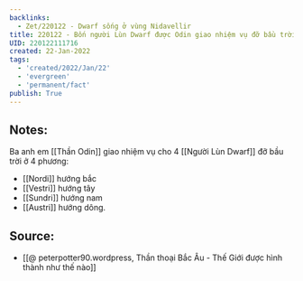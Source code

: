 ```yaml
---
backlinks:
  - Zet/220122 - Dwarf sống ở vùng Nidavellir
title: 220122 - Bốn người Lùn Dwarf được Odin giao nhiệm vụ đỡ bầu trời
UID: 220122111716
created: 22-Jan-2022
tags:
  - 'created/2022/Jan/22'
  - 'evergreen'
  - 'permanent/fact'
publish: True
---
```

## Notes:
Ba anh em [[Thần Odin]] giao nhiệm vụ cho 4 [[Người Lùn Dwarf]] đỡ bầu trời ở 4 phương:
- [[Nordi]] hướng bắc
- [[Vestri]] hướng tây
- [[Sundri]] hướng nam
- [[Austri]] hướng dông.

## Source:
- [[@ peterpotter90.wordpress, Thần thoại Bắc Âu - Thế Giới được hình thành như thế nào]]


